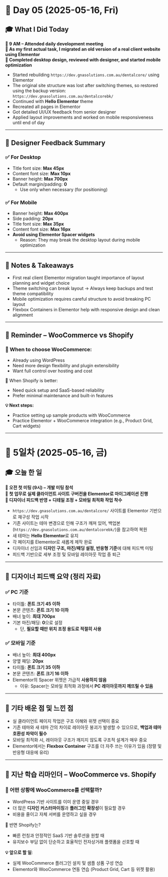 # 📅 Day 05 (2025-05-16, Fri)

## 🎓 What I Did Today

**📌 9 AM – Attended daily development meeting**  
**📌 As my first actual task, I migrated an old version of a real client website using Elementor**  
**📌 Completed desktop design, reviewed with designer, and started mobile optimization**

- Started rebuilding `https://dev.gnasolutions.com.au/dentalcore/` using Elementor  
- The original site structure was lost after switching themes, so restored using the backup version: `https://dev.gnasolutions.com.au/dentalcorebk/`  
- Continued with **Hello Elementor** theme  
- Recreated all pages in Elementor  
- Got detailed UI/UX feedback from senior designer  
- Applied layout improvements and worked on mobile responsiveness until end of day

---

## 🧠 Designer Feedback Summary

### ✅ For Desktop
- Title font size: **Max 45px**  
- Content font size: **Max 10px**  
- Banner height: **Max 700px**  
- Default margin/padding: **0**
  - Use only when necessary (for positioning)

### ✅ For Mobile
- Banner height: **Max 400px**  
- Side padding: **20px**  
- Title font size: **Max 35px**  
- Content font size: **Max 16px**  
- **Avoid using Elementor Spacer widgets**
  - Reason: They may break the desktop layout during mobile optimization

---

## 📝 Notes & Takeaways

- First real client Elementor migration taught importance of layout planning and widget choice  
- Theme switching can break layout → Always keep backups and test theme compatibility  
- Mobile optimization requires careful structure to avoid breaking PC layout  
- Flexbox Containers in Elementor help with responsive design and clean alignment

---

## 🔁 Reminder – WooCommerce vs Shopify

### 📌 When to choose WooCommerce:

- Already using WordPress  
- Need more design flexibility and plugin extensibility  
- Want full control over hosting and cost

📌 When Shopify is better:

- Need quick setup and SaaS-based reliability  
- Prefer minimal maintenance and built-in features

**💡 Next steps:**  
- Practice setting up sample products with WooCommerce  
- Practice Elementor + WooCommerce integration (e.g., Product Grid, Cart widgets)

---

# 📅 5일차 (2025-05-16, 금)

## 🎓 오늘 한 일

**📌 오전 첫 미팅 (9시) – 개발 미팅 참석**  
**📌 첫 업무로 실제 클라이언트 사이트 구버전을 Elementor로 마이그레이션 진행**  
**📌 디자이너 피드백 반영 + 디테일 조정 + 모바일 최적화 작업 착수**  

- `https://dev.gnasolutions.com.au/dentalcore/` 사이트를 Elementor 기반으로 재구성 작업 시작  
- 기존 사이트는 테마 변경으로 인해 구조가 깨져 있어, 백업본(`https://dev.gnasolutions.com.au/dentalcorebk/`)을 참고하여 복원  
- 새 테마는 **Hello Elementor**로 유지  
- 각 페이지를 Elementor로 새롭게 제작 완료  
- 디자이너 선임과 **디자인 구조, 마진/패딩 설정, 반응형 기준**에 대해 피드백 미팅  
- 피드백 기반으로 세부 조정 및 모바일 레이아웃 작업 중 퇴근

---

## 🧠 디자이너 피드백 요약 (정리 자료)

### ✅ PC 기준  
- 타이틀: **폰트 크기 45 이하**  
- 본문 콘텐츠: **폰트 크기 10 이하**  
- 배너 높이: **최대 700px**  
- 기본 마진/패딩: **0**으로 설정  
  - 단, **필요할 때만 위치 조정 용도로 적절히 사용**

### ✅ 모바일 기준  
- 배너 높이: **최대 400px**  
- 양옆 패딩: **20px**  
- 타이틀: **폰트 크기 35 이하**  
- 본문 콘텐츠: **폰트 크기 16 이하**  
- Elementor의 Spacer 위젯은 가급적 **사용하지 않음**  
  - 이유: Spacer는 모바일 최적화 과정에서 **PC 레이아웃까지 깨뜨릴 수 있음**

---

## 📝 기타 배운 점 및 느낀 점

- 실 클라이언트 페이지 작업은 구조 이해와 위젯 선택이 중요  
- 기존 테마와 새 테마 간의 차이로 레이아웃 붕괴가 발생할 수 있으므로, **백업과 테마 호환성 파악이 필수**  
- 모바일 최적화 시, 레이아웃 구조가 깨지지 않도록 구조적 설계가 매우 중요  
- Elementor에서는 **Flexbox Container** 구조를 더 자주 쓰는 이유가 있음 (정렬 및 반응형 대응에 유리)

---

## 🔁 지난 학습 리마인더 – WooCommerce vs. Shopify  

### 📌 어떤 상황에 WooCommerce를 선택할까?

- WordPress 기반 사이트를 이미 운영 중일 경우  
- 더 많은 **디자인 커스터마이징**과 **플러그인 확장성**이 필요할 경우  
- 비용을 줄이고 자체 서버를 운영하고 싶을 경우  

📌 반면 Shopify는?

- 빠른 런칭과 안정적인 SaaS 기반 솔루션을 원할 때  
- 유지보수 부담 없이 단순하고 효율적인 전자상거래 플랫폼을 선호할 때

**💡 앞으로 할 일**:  
- 실제 WooCommerce 플러그인 설치 및 샘플 상품 구성 연습  
- Elementor와 WooCommerce 연동 연습 (Product Grid, Cart 등 위젯 활용)

